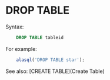 # DROP TABLE

Syntax:
```sql
    DROP TABLE tableid
```

For example:
```js
    alasql('DROP TABLE star');
```

See also: [CREATE TABLE](Create Table)